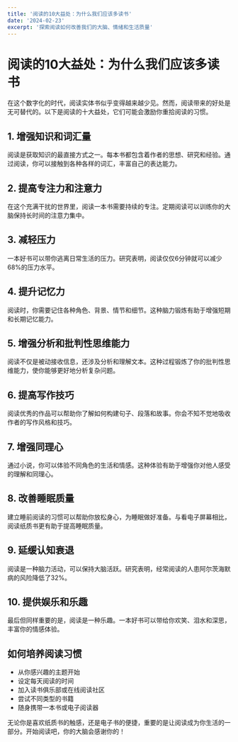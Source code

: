 ```yaml
---
title: '阅读的10大益处：为什么我们应该多读书'
date: '2024-02-23'
excerpt: '探索阅读如何改善我们的大脑、情绪和生活质量'
---
```


# 阅读的10大益处：为什么我们应该多读书

在这个数字化的时代，阅读实体书似乎变得越来越少见。然而，阅读带来的好处是无可替代的。以下是阅读的十大益处，它们可能会激励你重拾阅读的习惯。

## 1. 增强知识和词汇量

阅读是获取知识的最直接方式之一。每本书都包含着作者的思想、研究和经验。通过阅读，你可以接触到各种各样的词汇，丰富自己的表达能力。

## 2. 提高专注力和注意力

在这个充满干扰的世界里，阅读一本书需要持续的专注。定期阅读可以训练你的大脑保持长时间的注意力集中。

## 3. 减轻压力

一本好书可以带你逃离日常生活的压力。研究表明，阅读仅仅6分钟就可以减少68%的压力水平。

## 4. 提升记忆力

阅读时，你需要记住各种角色、背景、情节和细节。这种脑力锻炼有助于增强短期和长期记忆能力。

## 5. 增强分析和批判性思维能力

阅读不仅是被动接收信息，还涉及分析和理解文本。这种过程锻炼了你的批判性思维能力，使你能够更好地分析复杂问题。

## 6. 提高写作技巧

阅读优秀的作品可以帮助你了解如何构建句子、段落和故事。你会不知不觉地吸收作者的写作风格和技巧。

## 7. 增强同理心

通过小说，你可以体验不同角色的生活和情感。这种体验有助于增强你对他人感受的理解和同理心。

## 8. 改善睡眠质量

建立睡前阅读的习惯可以帮助你放松身心，为睡眠做好准备。与看电子屏幕相比，阅读纸质书更有助于提高睡眠质量。

## 9. 延缓认知衰退

阅读是一种脑力活动，可以保持大脑活跃。研究表明，经常阅读的人患阿尔茨海默病的风险降低了32%。

## 10. 提供娱乐和乐趣

最后但同样重要的是，阅读是一种乐趣。一本好书可以带给你欢笑、泪水和深思，丰富你的情感体验。

## 如何培养阅读习惯

- 从你感兴趣的主题开始
- 设定每天阅读的时间
- 加入读书俱乐部或在线阅读社区
- 尝试不同类型的书籍
- 随身携带一本书或电子阅读器

无论你是喜欢纸质书的触感，还是电子书的便捷，重要的是让阅读成为你生活的一部分。开始阅读吧，你的大脑会感谢你的！ 